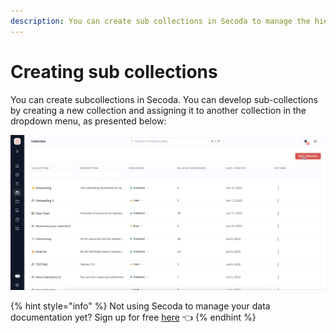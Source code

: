 ```yaml
---
description: You can create sub collections in Secoda to manage the hierarchy of resources
---
```


# Creating sub collections

You can create subcollections in Secoda. You can develop sub-collections by creating a new collection and assigning it to another collection in the dropdown menu, as presented below:

![](../../.gitbook/assets/Collection.gif)

{% hint style="info" %}
Not using Secoda to manage your data documentation yet? Sign up for free [here](https://app.secoda.co/auth/realms/master/protocol/openid-connect/registrations?clie\[%E2%80%A6]openid%20email\&redirect\_uri=https://app.secoda.co\&kc\_locale=en) 👈
{% endhint %}
